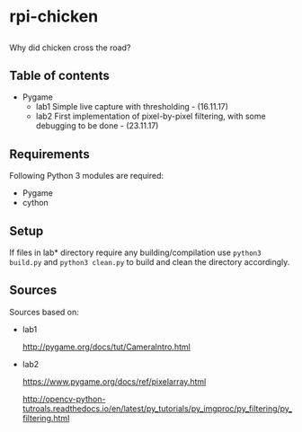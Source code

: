 # rpi-chicken
##
Why did chicken cross the road?

## Table of contents

* Pygame
    - lab1 Simple live capture with thresholding - (16.11.17)
    - lab2 First implementation of pixel-by-pixel filtering, with some debugging to be done - (23.11.17)

## Requirements
Following Python 3 modules are required:

* Pygame
* cython

## Setup
If files in lab* directory require any building/compilation use `python3 build.py` and `python3 clean.py` to build and clean the directory accordingly.



## Sources
Sources based on:

* lab1

    http://pygame.org/docs/tut/CameraIntro.html

* lab2

    https://www.pygame.org/docs/ref/pixelarray.html

    http://opencv-python-tutroals.readthedocs.io/en/latest/py_tutorials/py_imgproc/py_filtering/py_filtering.html

